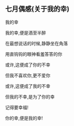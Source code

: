 ## 七月偶感(关于我的幸) ##

我的幸

 

我的幸,便是酒至半醉

 

在最想说话的时候,静静坐在角落

 

用直钩钩的眼神看羞答答的你

 

或许,这便成了你的不幸

 

但我不喜欢你,更不爱你

 

或许,这便成了我的不幸

 

但我的不幸,是为了你的幸

 

记得要幸福!

 

你的幸,便是我的幸!
